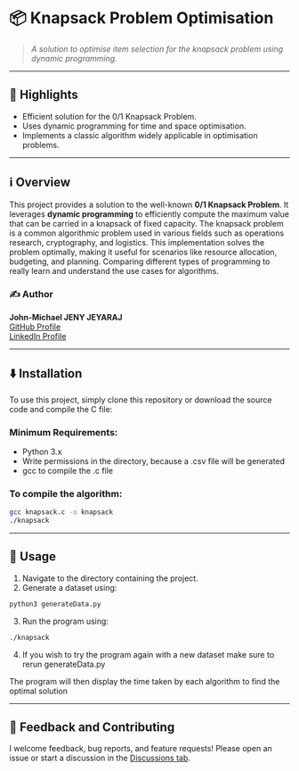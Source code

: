 # 📦 Knapsack Problem Optimisation

> *A solution to optimise item selection for the knapsack problem using dynamic programming.*

---

## 🌟 Highlights

- Efficient solution for the 0/1 Knapsack Problem.
- Uses dynamic programming for time and space optimisation.
- Implements a classic algorithm widely applicable in optimisation problems.

---

## ℹ️ Overview

This project provides a solution to the well-known **0/1 Knapsack Problem**. It leverages **dynamic programming** to efficiently compute the maximum value that can be carried in a knapsack of fixed capacity. The knapsack problem is a common algorithmic problem used in various fields such as operations research, cryptography, and logistics. This implementation solves the problem optimally, making it useful for scenarios like resource allocation, budgeting, and planning. Comparing different types of programming to really learn and understand the use cases for algorithms.

### ✍️ Author

**John-Michael JENY JEYARAJ**  
[GitHub Profile](https://github.com/JMJJ-projects)  
[LinkedIn Profile](https://www.linkedin.com/in/jmjj/)


---

## ⬇️ Installation

To use this project, simply clone this repository or download the source code and compile the C file:

### Minimum Requirements:
- Python 3.x
- Write permissions in the directory, because a .csv file will be generated
- gcc to compile the .c file

### To compile the algorithm:
```bash
gcc knapsack.c -o knapsack
./knapsack
```

---

## 🚀 Usage

1. Navigate to the directory containing the project.
2. Generate a dataset using:
```bash
python3 generateData.py
```
3. Run the program using:
```bash
./knapsack
```
4. If you wish to try the program again with a new dataset make sure to rerun generateData.py

The program will then display the time taken by each algorithm to find the optimal solution

---

## 💭 Feedback and Contributing

I welcome feedback, bug reports, and feature requests! Please open an issue or start a discussion in the [Discussions tab](https://github.com/JMJJ-projects/Optimising-Algorithms-For-The-Knapsack-Problem/discussions).
